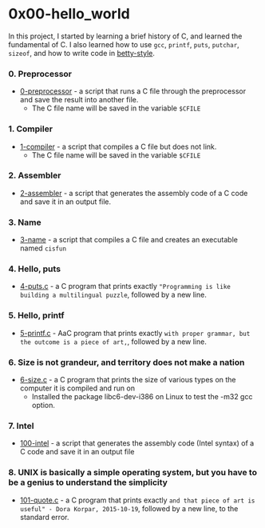 # 0x00-hello_world

In this project, I started by learning a brief history of C, and learned the fundamental of C. I also learned how to use ```gcc```, ```printf```, ```puts```, ```putchar```, ```sizeof```, and how to write code in [betty-style](https://github.com/holbertonschool/Betty/wiki).

### 0. Preprocessor
- [0-preprocessor](https://github.com/jacobgbemi/alx-low_level_programming/blob/master/0x00-hello_world/0-preprocessor) - a script that runs a C file through the preprocessor and save the result into another file.
  - The C file name will be saved in the variable ```$CFILE```

### 1. Compiler
- [1-compiler](https://github.com/jacobgbemi/alx-low_level_programming/blob/master/0x00-hello_world/1-compiler) - a script that compiles a C file but does not link.
  - The C file name will be saved in the variable ```$CFILE```

### 2. Assembler
- [2-assembler](https://github.com/jacobgbemi/alx-low_level_programming/blob/master/0x00-hello_world/2-assembler) - a script that generates the assembly code of a C code and save it in an output file.

### 3. Name
- [3-name](https://github.com/jacobgbemi/alx-low_level_programming/blob/master/0x00-hello_world/3-name) - a script that compiles a C file and creates an executable named ```cisfun```

### 4. Hello, puts
- [4-puts.c](https://github.com/jacobgbemi/alx-low_level_programming/blob/master/0x00-hello_world/4-puts.c) - a C program that prints exactly ```"Programming is like building a multilingual puzzle```, followed by a new line.

### 5. Hello, printf
- [5-printf.c](https://github.com/jacobgbemi/alx-low_level_programming/blob/master/0x00-hello_world/5-printf.c) - AaC program that prints exactly ```with proper grammar, but the outcome is a piece of art,```, followed by a new line.

### 6. Size is not grandeur, and territory does not make a nation
- [6-size.c](https://github.com/jacobgbemi/alx-low_level_programming/blob/master/0x00-hello_world/6-size.c) - a C program that prints the size of various types on the computer it is compiled and run on
  - Installed the package libc6-dev-i386 on Linux to test the -m32 gcc option.

### 7. Intel
- [100-intel](https://github.com/jacobgbemi/alx-low_level_programming/blob/master/0x00-hello_world/100-intel) - a script that generates the assembly code (Intel syntax) of a C code and save it in an output file

### 8. UNIX is basically a simple operating system, but you have to be a genius to understand the simplicity
- [101-quote.c](https://github.com/jacobgbemi/alx-low_level_programming/blob/master/0x00-hello_world/101-quote.c) - a C program that prints exactly ```and that piece of art is useful" - Dora Korpar, 2015-10-19```, followed by a new line, to the standard error. 
